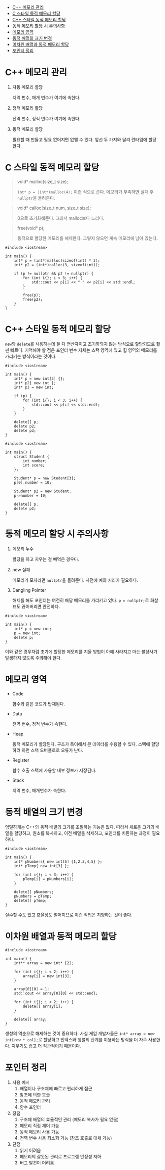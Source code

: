 - [C++ 메모리 관리](#c-메모리-관리)
- [C 스타일 동적 메모리 할당](#c-스타일-동적-메모리-할당)
- [C++ 스타일 동적 메모리 할당](#c-스타일-동적-메모리-할당-1)
- [동적 메모리 할당 시 주의사항](#동적-메모리-할당-시-주의사항)
- [메모리 영역](#메모리-영역)
- [동적 배열의 크기 변경](#동적-배열의-크기-변경)
- [이차원 배열과 동적 메모리 할당](#이차원-배열과-동적-메모리-할당)
- [포인터 정리](#포인터-정리)

# C++ 메모리 관리
1. 자동 메모리 할당
   
   지역 변수, 매개 변수가 여기에 속한다.
2. 정적 메모리 할당

   전역 변수, 정적 변수가 여기에 속한다.
1. 동적 메모리 할당
   
   필요할 때 만들고 필요 없어지면 없앨 수 있다. 앞선 두 가지와 달리 런타임에 할당한다.

# C 스타일 동적 메모리 할당
> void* malloc(size_t size);
>
> `int* p = (int*)malloc(4);` 이런 식으로 쓴다. 메모리가 부족하면 실패 후 `nullptr`을 돌려준다.

> void* calloc(size_t num, size_t size);
>
> 0으로 초기화해준다. 그래서 malloc보다 느리다.
  
> free(void* p);
>
> 동적으로 할당한 메모리를 해제한다. 그렇지 않으면 계속 메모리에 남아 있는다.

```
#include <iostream>

int main() {
    int* p = (int*)malloc(sizeof(int) * 3);
    int* p2 = (int*)calloc(3, sizeof(int));

    if (p != nullptr && p2 != nullptr) {
        for (int i{}; i < 3; i++) {
            std::cout << p[i] << " " << p2[i] << std::endl;
        }

        free(p);
        free(p2);
    }
}
```

# C++ 스타일 동적 메모리 할당
`new`와 `delete`를 사용하는데 둘 다 연산자이고 초기화되지 않는 방식으로 할당되므로 훨씬 빠르다. 기억해야 할 점은 포인터 변수 자체는 스택 영역에 있고 힙 영역의 메모리를 가리키는 방식이라는 것이다.

```
#include <iostream>
 
int main() {
    int* p = new int[3] {};
    int* p2{ new int };
    int* p3 = new int;

    if (p) {
        for (int i{}; i < 3; i++) {
            std::cout << p[i] << std::endl;
        }
    }
 
    delete[] p;
    delete p2;
    delete p3;
}
```

```
#include <iostream>
 
int main() {
    struct Student {
        int number;
        int score;
    }; 

    Student* p = new Student[3];
    p[0].number = 10; 

    Student* p2 = new Student;
    p->number = 10; 

    delete[] p;
    delete p2;
}
```

# 동적 메모리 할당 시 주의사항

1. 메모리 누수

   할당을 하고 지우는 걸 빼먹은 경우다.
2. new 실패

   메모리가 모자라면 `nullptr`을 돌려준다. 사전에 예외 처리가 필요하다.
3. Dangling Pointer

   해제를 해도 포인터는 여전히 해당 메모리를 가리키고 있다. `p = nullptr;`로 화살표도 끊어버리면 안전하다.

```
#include <iostream>

int main() {
    int* p = new int;
    p = new int;
    delete p;
}
```

이와 같은 경우처럼 초기에 할당한 메모리를 지울 방법이 아예 사라지고 마는 불상사가 발생하지 않도록 주의해야 한다.

# 메모리 영역
- Code

  함수와 같은 코드가 탑재된다.
- Data
  
  전역 변수, 정적 변수가 속한다.
- Heap
  
  동적 메모리가 할당된다. 구조가 특이해서 큰 데이터를 수용할 수 있다. 스택에 할당하려 하면 스택 오버플로로 오류가 난다.
- Register
  
  함수 호출 스택에 사용할 내부 정보가 저장된다.
- Stack
  
  지역 변수, 매개변수가 속한다.

# 동적 배열의 크기 변경
엄밀하게는 C++의 동적 배열의 크기를 조절하는 기능은 없다. 따라서 새로운 크기의 배열을 할당하고, 원소를 복사하고, 이전 배열을 삭제하고, 포인터를 치환하는 과정이 필요하다.

```
#include <iostream>
 
int main() {
    int* pNumbers{ new int[5] {1,2,3,4,5} };
    int* pTemp{ new int[3] }; 

    for (int i{}; i < 3; i++) {
        pTemp[i] = pNumbers[i];
    } 

    delete[] pNumbers;
    pNumbers = pTemp;
    delete[] pTemp;
}
```

실수할 수도 있고 효율성도 떨어지므로 이런 작업은 지양하는 것이 좋다.

# 이차원 배열과 동적 메모리 할당
```
#include <iostream> 
 
int main() {
    int** array = new int* [2];
 
    for (int i{}; i < 2; i++) {
        array[i] = new int[3];
    } 

    array[0][0] = 1;
    std::cout << array[0][0] << std::endl; 
 
    for (int i{}; i < 2; i++) {
        delete[] array[i];
    } 

    delete[] array;
}
```
생성의 역순으로 해제하는 것이 중요하다. 사실 게임 개발자들은 `int* array = new int[row * col];`로 할당하고 인덱스와 행렬의 관계를 이용하는 방식을 더 자주 사용한다. 지우기도 쉽고 더 직관적이기 때문이다.


# 포인터 정리
1. 사용 예시
   1. 배열이나 구조체에 빠르고 편리하게 접근
   2. 참조에 의한 호출
   3. 동적 메모리 관리
   4. 함수 포인터
2. 장점
   1. 구조체 배열의 효율적인 관리 (메모리 복사가 필요 없음)
   2. 메모리 직접 제어 가능
   3. 동적 메모리 사용 가능
   4. 전역 변수 사용 최소화 가능 (참조 호출로 대체 가능)
3. 단점
   1. 읽기 어려움
   2. 메모리의 잘못된 관리로 프로그램 안정성 저하
   3. 버그 발견이 어려움